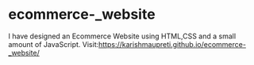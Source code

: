 # ecommerce-_website
I have designed an Ecommerce Website using HTML,CSS and a small amount of JavaScript.
Visit:https://karishmaupreti.github.io/ecommerce-_website/
